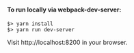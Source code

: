 #### To run locally via webpack-dev-server:
```
$> yarn install
$> yarn run dev-server
```
Visit http://localhost:8200 in your browser.